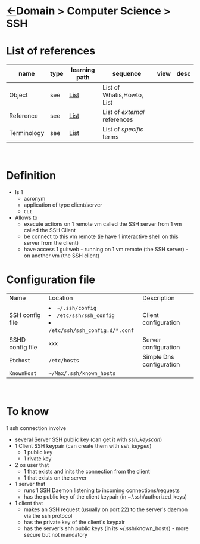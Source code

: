 <head><link rel="stylesheet" href="../../md.css"/><script src="../../md.js"></script></head>

[//]: #(Reference)
[Repo_Readme]:    ../README.md
[Object_list]:        ./list/object_list.md
[Reference_List]:     ./list/reference_list.md
[Term_list]:   #reference



# [&larr;][Repo_Readme]Domain > Computer Science > SSH
# List of references

|name|type|learning path|sequence|view|desc|
|-|-|-|-|-|-|
|Object|see|[List][Object_list]|List of Whatis,Howto, List
|Reference|see|[List][Reference_List]|List of *external* references
|Terminology|see|[List][Term_list]|List of *specific* terms
<br>

# Definition
- Is 1 
  - acronym
  - application of type client/server
  - `CLI`
- Allows to 
  - execute actions on 1 remote vm called the SSH server from 1 vm called the SSH Client
  - be connect to this vm remote (ie have 1 interactive shell on this server from the client)
  - have access 1 gui:web - running on 1 vm remote (the SSH server) - on another vm (the SSH client)

# Configuration file
||||
|-|-|-|
|Name|Location|Description
|SSH config file|<li>`~/.ssh/config`</li><li>`/etc/ssh/ssh_config`</li><li>`/etc/ssh/ssh_config.d/*.conf`</li>|Client configuration
|SSHD config file|`xxx`|Server configuration
|`Etchost`|`/etc/hosts`|Simple Dns configuration
|`KnownHost`|`~/Max/.ssh/known_hosts`|
<br>

# To know
1 ssh connection involve
- several Server SSH public key (can get it with *ssh_keyscan*)
- 1 Client SSH keypair (can create them with *ssh_keygen*)
  - 1 public key
  - 1 rivate key
- 2 os user that
  - 1 that exists and inits the connection from the client
  - 1 that exists on the server
- 1 server that
  - runs 1 SSH Daemon listening to incoming connections/requests
  - has the public key of the client keypair (in ~/.ssh/authorized_keys)
- 1 client that
  - makes an SSH request (usually on port 22) to the server's daemon via the ssh protocol 
  - has the private key of the client's keypair
  - has the server's shh public keys (in its ~/.ssh/known_hosts) - more secure but not mandatory





